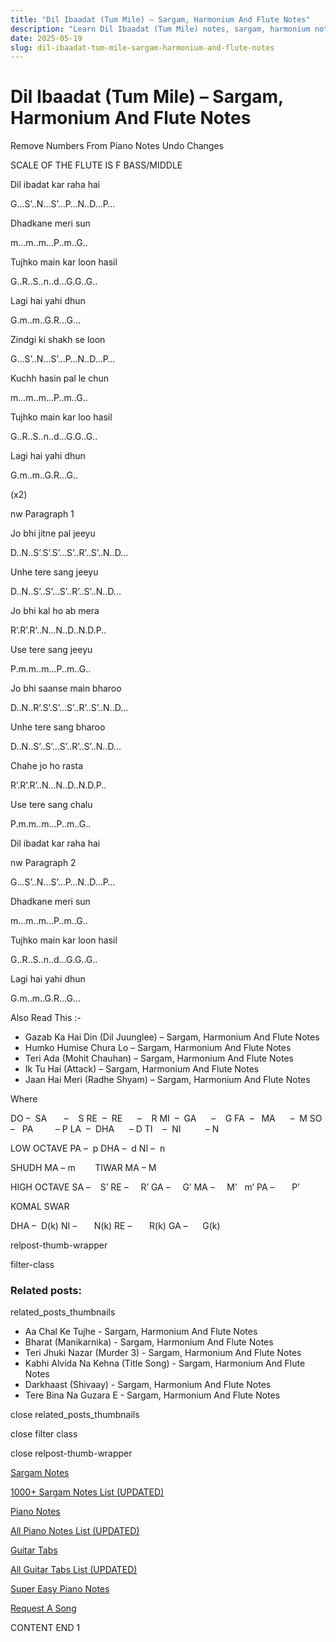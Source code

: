 ```yaml
---
title: "Dil Ibaadat (Tum Mile) – Sargam, Harmonium And Flute Notes"
description: "Learn Dil Ibaadat (Tum Mile) notes, sargam, harmonium notations and flute notes. Easy step-by-step tutorial for beginners."
date: 2025-05-19
slug: dil-ibaadat-tum-mile-sargam-harmonium-and-flute-notes
---
```


# Dil Ibaadat (Tum Mile) – Sargam, Harmonium And Flute Notes

Remove Numbers From Piano Notes
Undo Changes

SCALE OF THE FLUTE IS F BASS/MIDDLE

Dil ibadat kar raha hai

G…S’..N…S’…P…N..D…P…

Dhadkane meri sun

m…m..m…P..m..G..

Tujhko main kar loon hasil

G..R..S..n..d…G.G..G..

Lagi hai yahi dhun

G.m..m..G.R…G…

Zindgi ki shakh se loon

G…S’..N…S’…P…N..D…P…

Kuchh hasin pal le chun

m…m..m…P..m..G..

Tujhko main kar loo hasil

G..R..S..n..d…G.G..G..

Lagi hai yahi dhun

G.m..m..G.R…G..

(x2)

nw Paragraph 1

Jo bhi jitne pal jeeyu

D..N..S’.S’.S’…S’..R’..S’..N..D…

Unhe tere sang jeeyu

D..N..S’..S’…S’..R’..S’..N..D…

Jo bhi kal ho ab mera

R’.R’.R’..N…N..D..N.D.P..

Use tere sang jeeyu

P.m.m..m…P..m..G..

Jo bhi saanse main bharoo

D..N..R’.S’.S’…S’..R’..S’..N..D…

Unhe tere sang bharoo

D..N..S’..S’…S’..R’..S’..N..D…

Chahe jo ho rasta

R’.R’.R’..N…N..D..N.D.P..

Use tere sang chalu

P.m.m..m…P..m..G..

Dil ibadat kar raha hai

nw Paragraph 2

G…S’..N…S’…P…N..D…P…

Dhadkane meri sun

m…m..m…P..m..G..

Tujhko main kar loon hasil

G..R..S..n..d…G.G..G..

Lagi hai yahi dhun

G.m..m..G.R…G…

Also Read This :-

* Gazab Ka Hai Din (Dil Juunglee) – Sargam, Harmonium And Flute Notes
* Humko Humise Chura Lo – Sargam, Harmonium And Flute Notes
* Teri Ada (Mohit Chauhan) – Sargam, Harmonium And Flute Notes
* Ik Tu Hai (Attack) – Sargam, Harmonium And Flute Notes
* Jaan Hai Meri (Radhe Shyam) – Sargam, Harmonium And Flute Notes

Where

DO –  SA       –    S
RE  –  RE      –    R
MI  –  GA      –    G
FA  –   MA      –  M
SO  –   PA         – P
LA  –  DHA      – D
TI    –  NI          – N

LOW OCTAVE
PA –  p
DHA –  d
NI –  n

SHUDH MA – m        TIWAR MA – M

HIGH OCTAVE
SA –    S’
RE –     R’
GA –     G’
MA –     M’   m’
PA –       P’

KOMAL SWAR

DHA –  D(k)
NI –       N(k)
RE –       R(k)
GA –      G(k)

relpost-thumb-wrapper

filter-class

### Related posts:

related_posts_thumbnails

* Aa Chal Ke Tujhe - Sargam, Harmonium And Flute Notes
* Bharat (Manikarnika) - Sargam, Harmonium And Flute Notes
* Teri Jhuki Nazar (Murder 3) - Sargam, Harmonium And Flute Notes
* Kabhi Alvida Na Kehna (Title Song) - Sargam, Harmonium And Flute Notes
* Darkhaast (Shivaay) - Sargam, Harmonium And Flute Notes
* Tere Bina Na Guzara E - Sargam, Harmonium And Flute Notes

close related_posts_thumbnails

close filter class

close relpost-thumb-wrapper

[Sargam Notes](https://www.notationsworld.com/sargam-notes.html)

[1000+ Sargam Notes List (UPDATED)](https://www.notationsworld.com/all-songs-list-sargam-notes.html)

[Piano Notes](https://www.notationsworld.com/piano-notes.html)

[All Piano Notes List (UPDATED)](https://www.notationsworld.com/all-songs-list-piano-notes.html)

[Guitar Tabs](https://www.notationsworld.com/guitar-tabs.html)

[All Guitar Tabs List (UPDATED)](https://www.notationsworld.com/all-songs-list-guitar-tabs.html)

[Super Easy Piano Notes](https://studywall.in/)

[Request A Song](https://www.notationsworld.com/request-a-song.html)

CONTENT END 1

